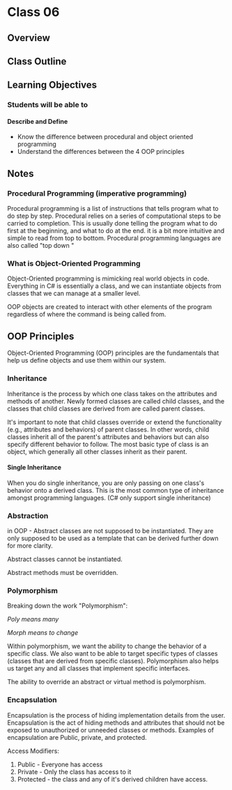 ﻿# Class 06

## Overview

<!-- A few sentences about the day -->

## Class Outline

<!-- Additional items to be added by Instructors -->

## Learning Objectives

### Students will be able to

#### Describe and Define

- Know the difference between procedural and object oriented programming
- Understand the differences between the 4 OOP principles

## Notes

### Procedural Programming (imperative programming)

Procedural programming is a list of instructions that tells program what to do step by step.
Procedural relies on a series of computational steps to be carried to completion. This is usually done telling
the program what to do first at the beginning, and what to do at the end. it is a bit more intuitive and simple
to read from top to bottom. Procedural programming languages are also called "top down "

### What is Object-Oriented Programming

Object-Oriented programming is mimicking real world objects in code.
Everything in C# is essentially a class, and we can instantiate objects from
classes that we can manage at a smaller level.

OOP objects are created to interact with other elements of the program regardless of where the command
is being called from.

## OOP Principles

Object-Oriented Programming (OOP) principles are the fundamentals that help us define objects and use them
within our system.

### Inheritance

Inheritance is the process by which one class takes on the attributes and methods of another.
Newly formed classes are called child classes, and the classes that child classes are derived from
are called parent classes.

It's important to note that child classes override or extend the functionality (e.g., attributes and behaviors) of parent classes. In other words, child classes inherit all of the parent's attributes and behaviors but can also specify different behavior to follow. The most basic type of class is an object,
which generally all other classes inherit as their parent.

#### Single Inheritance

When you do single inheritance, you are only passing on one class's behavior onto a derived class. This is
the most common type of inheritance amongst programming languages. (C# only support single inheritance)

### Abstraction

in OOP - Abstract classes are not supposed to be instantiated. They are only supposed to be used as a template that can be
derived further down for more clarity.

Abstract classes cannot be instantiated.

Abstract methods must be overridden.

### Polymorphism

Breaking down the work "Polymorphism":

*Poly means many*

*Morph means to change*

Within polymorphism, we want the ability to change the behavior of a specific class. We also want to be able to target specific types of classes (classes that are derived from specific classes). Polymorphism also helps us target any and all classes that implement specific interfaces.

The ability to override an abstract or virtual method is polymorphism.

### Encapsulation

Encapsulation is the process of hiding implementation details from the user.
Encapsulation is the act of hiding methods and attributes that should not be exposed to unauthorized or unneeded
classes or methods. Examples of encapsulation are Public, private, and protected.

Access Modifiers:

1. Public - Everyone has access
1. Private - Only the class has access to it
1. Protected - the class and any of it's derived children have access.
